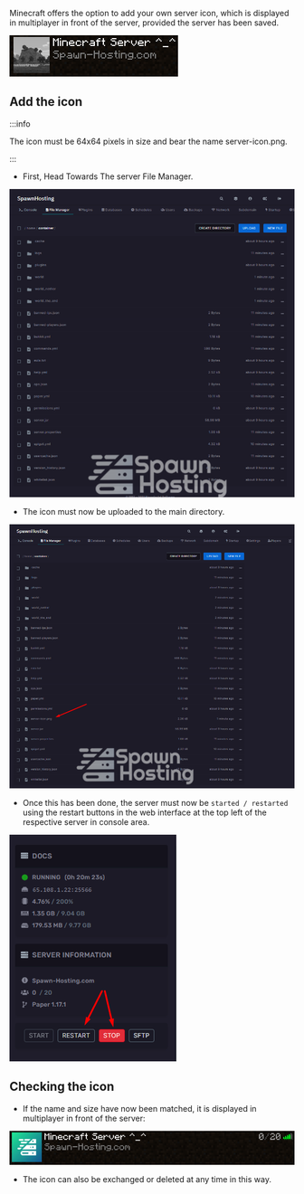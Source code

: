 Minecraft offers the option to add your own server icon, which is displayed in multiplayer in front of the server, provided the server has been saved.

![](/img/servericon/icon1.png)

## Add the icon  
:::info

The icon must be 64x64 pixels in size and bear the name server-icon.png. 

:::
- First, Head Towards The server File Manager.

![](/img/servericon/icon2.png)

- The icon must now be uploaded to the main directory.

![](/img/servericon/icon3.png)

- Once this has been done, the server must now be ``started / restarted`` using the restart buttons in the web interface at the top left of the respective server in console area.

![](/img/servericon/icon4.png)

## Checking the icon 

- If the name and size have now been matched, it is displayed in multiplayer in front of the server:

![](/img/servericon/icon5.png)

- The icon can also be exchanged or deleted at any time in this way.